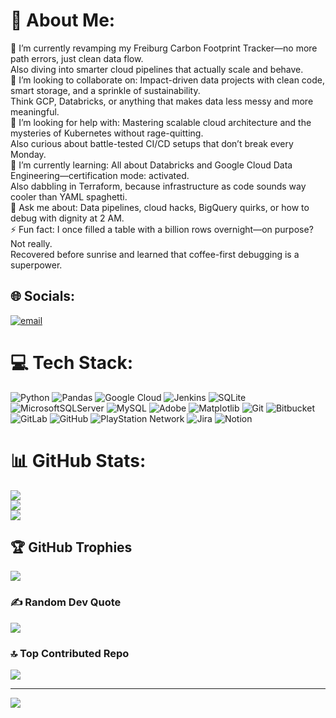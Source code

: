 # 💫 About Me:
🔭 I’m currently revamping my Freiburg Carbon Footprint Tracker—no more path errors, just clean data flow.<br>Also diving into smarter cloud pipelines that actually scale and behave.<br>👯 I’m looking to collaborate on: Impact-driven data projects with clean code, smart storage, and a sprinkle of sustainability.<br>Think GCP, Databricks, or anything that makes data less messy and more meaningful.<br>🤝 I’m looking for help with: Mastering scalable cloud architecture and the mysteries of Kubernetes without rage-quitting.<br>Also curious about battle-tested CI/CD setups that don’t break every Monday.<br>🌱 I’m currently learning: All about Databricks and Google Cloud Data Engineering—certification mode: activated.<br>Also dabbling in Terraform, because infrastructure as code sounds way cooler than YAML spaghetti.<br>💬 Ask me about: Data pipelines, cloud hacks, BigQuery quirks, or how to debug with dignity at 2 AM.<br>⚡ Fun fact: I once filled a table with a billion rows overnight—on purpose? Not really.<br>Recovered before sunrise and learned that coffee-first debugging is a superpower.


## 🌐 Socials:
[![email](https://img.shields.io/badge/Email-D14836?logo=gmail&logoColor=white)](mailto:gokarn.deeksha@gmail.com) 

# 💻 Tech Stack:
![Python](https://img.shields.io/badge/python-3670A0?style=plastic&logo=python&logoColor=ffdd54) ![Pandas](https://img.shields.io/badge/pandas-%23150458.svg?style=plastic&logo=pandas&logoColor=white) ![Google Cloud](https://img.shields.io/badge/GoogleCloud-%234285F4.svg?style=plastic&logo=google-cloud&logoColor=white) ![Jenkins](https://img.shields.io/badge/jenkins-%232C5263.svg?style=plastic&logo=jenkins&logoColor=white) ![SQLite](https://img.shields.io/badge/sqlite-%2307405e.svg?style=plastic&logo=sqlite&logoColor=white) ![MicrosoftSQLServer](https://img.shields.io/badge/Microsoft%20SQL%20Server-CC2927?style=plastic&logo=microsoft%20sql%20server&logoColor=white) ![MySQL](https://img.shields.io/badge/mysql-4479A1.svg?style=plastic&logo=mysql&logoColor=white) ![Adobe](https://img.shields.io/badge/adobe-%23FF0000.svg?style=plastic&logo=adobe&logoColor=white) ![Matplotlib](https://img.shields.io/badge/Matplotlib-%23ffffff.svg?style=plastic&logo=Matplotlib&logoColor=black) ![Git](https://img.shields.io/badge/git-%23F05033.svg?style=plastic&logo=git&logoColor=white) ![Bitbucket](https://img.shields.io/badge/bitbucket-%230047B3.svg?style=plastic&logo=bitbucket&logoColor=white) ![GitLab](https://img.shields.io/badge/gitlab-%23181717.svg?style=plastic&logo=gitlab&logoColor=white) ![GitHub](https://img.shields.io/badge/github-%23121011.svg?style=plastic&logo=github&logoColor=white) ![PlayStation Network](https://img.shields.io/badge/PSN-%230070D1.svg?style=plastic&logo=Playstation&logoColor=white) ![Jira](https://img.shields.io/badge/jira-%230A0FFF.svg?style=plastic&logo=jira&logoColor=white) ![Notion](https://img.shields.io/badge/Notion-%23000000.svg?style=plastic&logo=notion&logoColor=white)
# 📊 GitHub Stats:
![](https://github-readme-stats.vercel.app/api?username=Deeksha-Gokarn&theme=highcontrast&hide_border=false&include_all_commits=true&count_private=false)<br/>
![](https://nirzak-streak-stats.vercel.app/?user=Deeksha-Gokarn&theme=highcontrast&hide_border=false)<br/>
![](https://github-readme-stats.vercel.app/api/top-langs/?username=Deeksha-Gokarn&theme=highcontrast&hide_border=false&include_all_commits=true&count_private=false&layout=compact)

## 🏆 GitHub Trophies
![](https://github-profile-trophy.vercel.app/?username=Deeksha-Gokarn&theme=radical&no-frame=true&no-bg=true&margin-w=4)

### ✍️ Random Dev Quote
![](https://quotes-github-readme.vercel.app/api?type=horizontal&theme=radical)

### 🔝 Top Contributed Repo
![](https://github-contributor-stats.vercel.app/api?username=Deeksha-Gokarn&limit=5&theme=dark&combine_all_yearly_contributions=true)

---
[![](https://visitcount.itsvg.in/api?id=Deeksha-Gokarn&icon=6&color=7)](https://visitcount.itsvg.in)

<!-- Proudly created with GPRM ( https://gprm.itsvg.in ) -->
